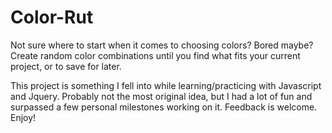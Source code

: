 # Color-Rut
Not sure where to start when it comes to choosing colors? Bored maybe? Create random color combinations until you find what fits your current project, or to save for later.


This project is something I fell into while learning/practicing with Javascript and Jquery. Probably not the most original idea, but I had a lot of fun and surpassed a few personal milestones working on it. Feedback is welcome. Enjoy!
